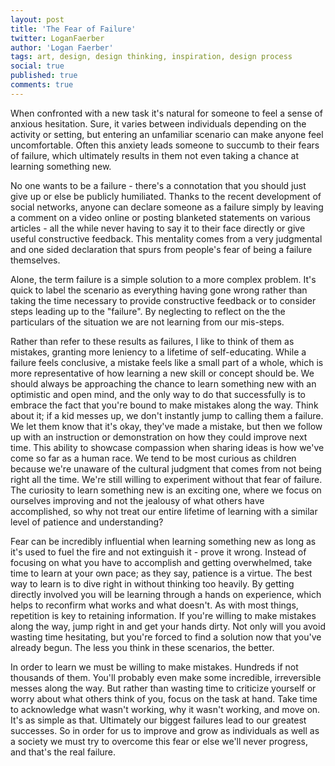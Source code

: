 ```yaml
---
layout: post
title: 'The Fear of Failure'
twitter: LoganFaerber
author: 'Logan Faerber'
tags: art, design, design thinking, inspiration, design process
social: true
published: true
comments: true
---
```


When confronted with a new task it's natural for someone to feel a sense of anxious hesitation. Sure, it varies between individuals depending on the activity or setting, but entering an unfamiliar scenario can make anyone feel uncomfortable. Often this anxiety leads someone to succumb to their fears of failure, which ultimately results in them not even taking a chance at learning something new.

No one wants to be a failure - there's a connotation that you should just give up or else be publicly humiliated. Thanks to the recent development of social networks, anyone can declare someone as a failure simply by leaving a comment on a video online or posting blanketed statements on various articles - all the while never having to say it to their face directly or give useful constructive feedback. This mentality comes from a very judgmental and one sided declaration that spurs from people's fear of being a failure themselves. 

Alone, the term failure is a simple solution to a more complex problem. It's quick to label the scenario as everything having gone wrong rather than taking the time necessary to provide constructive feedback or to consider steps leading up to the "failure". By neglecting to reflect on the the particulars of the situation we are not learning from our mis-steps. 

Rather than refer to these results as failures, I like to think of them as mistakes, granting more leniency to a lifetime of self-educating. While a failure feels conclusive, a mistake feels like a small part of a whole, which is more representative of how learning a new skill or concept should be. We should always be approaching the chance to learn something new with an optimistic and open mind, and the only way to do that successfully is to embrace the fact that you're bound to make mistakes along the way. Think about it; if a kid messes up, we don't instantly jump to calling them a failure. We let them know that it's okay, they've made a mistake, but then we follow up with an instruction or demonstration on how they could improve next time. This ability to showcase compassion when sharing ideas is how we've come so far as a human race. We tend to be most curious as children because we're unaware of the cultural judgment that comes from not being right all the time. We're still willing to experiment without that fear of failure. The curiosity to learn something new is an exciting one, where we focus on ourselves improving and not the jealousy of what others have accomplished, so why not treat our entire lifetime of learning with a similar level of patience and understanding? 

Fear can be incredibly influential when learning something new as long as it's used to fuel the fire and not extinguish it - prove it wrong. Instead of focusing on what you have to accomplish and getting overwhelmed, take time to learn at your own pace; as they say, patience is a virtue. The best way to learn is to dive right in without thinking too heavily. By getting directly involved you will be learning through a hands on experience, which helps to reconfirm what works and what doesn't. As with most things, repetition is key to retaining information.  If you're willing to make mistakes along the way, jump right in and get your hands dirty. Not only will you avoid wasting time hesitating, but you're forced to find a solution now that you've already begun. The less you think in these scenarios, the better. 

In order to learn we must be willing to make mistakes. Hundreds if not thousands of them. You'll probably even make some incredible, irreversible messes along the way. But rather than wasting time to criticize yourself or worry about what others think of you, focus on the task at hand. Take time to acknowledge what wasn't working, why it wasn't working, and move on. It's as simple as that. Ultimately our biggest failures lead to our greatest successes. So in order for us to improve and grow as individuals as well as a society we must try to overcome this fear or else we'll never progress, and that's the real failure.
